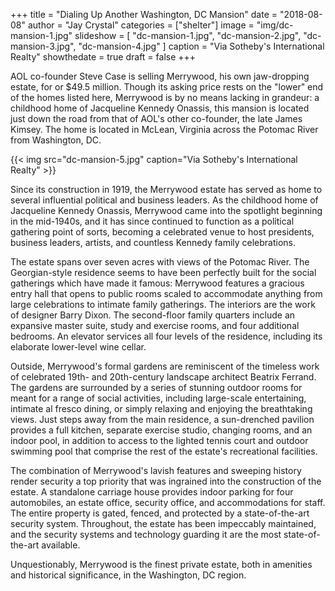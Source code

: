 +++
title = "Dialing Up Another Washington, DC Mansion"
date = "2018-08-08"
author = "Jay Crystal"
categories = ["shelter"]
image = "img/dc-mansion-1.jpg"
slideshow = [
  "dc-mansion-1.jpg",
  "dc-mansion-2.jpg",
  "dc-mansion-3.jpg",
  "dc-mansion-4.jpg"
]
caption = "Via Sotheby's International Realty"
showthedate = true
draft = false
+++

AOL co-founder Steve Case is selling Merrywood, his own jaw-dropping estate, for or $49.5 million. Though its asking price rests on the "lower" end of the homes listed here, Merrywood is by no means lacking in grandeur: a childhood home of Jacqueline Kennedy Onassis, this mansion is located just down the road from that of AOL's other co-founder, the late James Kimsey. The home is located in McLean, Virginia across the Potomac River from Washington, DC.

{{< img src="dc-mansion-5.jpg" caption="Via Sotheby's International Realty" >}}

Since its construction in 1919, the Merrywood estate has served as home to several influential political and business leaders. As the childhood home of Jacqueline Kennedy Onassis, Merrywood came into the spotlight beginning in the mid-1940s, and it has since continued to function as a political gathering point of sorts, becoming a celebrated venue to host presidents, business leaders, artists, and countless Kennedy family celebrations.

The estate spans over seven acres with views of the Potomac River. The Georgian-style residence seems to have been perfectly built for the social gatherings which have made it famous: Merrywood features a gracious entry hall that opens to public rooms scaled to accommodate anything from large celebrations to intimate family gatherings. The interiors are the work of designer Barry Dixon. The second-floor family quarters include an expansive master suite, study and exercise rooms, and four additional bedrooms. An elevator services all four levels of the residence, including its elaborate lower-level wine cellar.

Outside, Merrywood's formal gardens are reminiscent of the timeless work of celebrated 19th- and 20th-century landscape architect Beatrix Ferrand. The gardens are surrounded by a series of stunning outdoor rooms for meant for a range of social activities, including large-scale entertaining, intimate al fresco dining, or simply relaxing and enjoying the breathtaking views. Just steps away from the main residence, a sun-drenched pavilion provides a full kitchen, separate exercise studio, changing rooms, and an indoor pool, in addition to access to the lighted tennis court and outdoor swimming pool that comprise the rest of the estate's recreational facilities.

The combination of Merrywood's lavish features and sweeping history render security a top priority that was ingrained into the construction of the estate. A standalone carriage house provides indoor parking for four automobiles, an estate office, security office, and accommodations for staff. The entire property is gated, fenced, and protected by a state-of-the-art security system. Throughout, the estate has been impeccably maintained, and the security systems and technology guarding it are the most state-of-the-art available.

Unquestionably, Merrywood is the finest private estate, both in amenities and historical significance, in the Washington, DC region.
